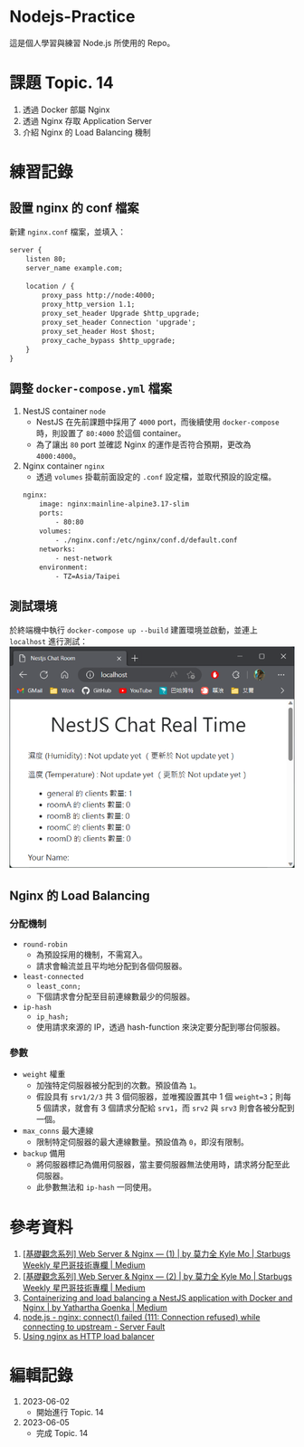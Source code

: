 # Nodejs-Practice
這是個人學習與練習 Node.js 所使用的 Repo。

# 課題 Topic. 14
1. 透過 Docker 部屬 Nginx
2. 透過 Nginx 存取 Application Server
3. 介紹 Nginx 的 Load Balancing 機制

# 練習記錄
## 設置 nginx 的 conf 檔案
新建 `nginx.conf` 檔案，並填入：
```
server {
    listen 80;
    server_name example.com;

    location / {
        proxy_pass http://node:4000;
        proxy_http_version 1.1;
        proxy_set_header Upgrade $http_upgrade;
        proxy_set_header Connection 'upgrade';
        proxy_set_header Host $host;
        proxy_cache_bypass $http_upgrade;
    }
}
```

## 調整 `docker-compose.yml` 檔案
1. NestJS container `node`
    - NestJS 在先前課題中採用了 `4000` port，而後續使用 `docker-compose` 時，則設置了 `80:4000` 於這個 container。
    - 為了讓出 `80` port 並確認 Nginx 的運作是否符合預期，更改為 `4000:4000`。
2. Nginx container `nginx`
    - 透過 `volumes` 掛載前面設定的 `.conf` 設定檔，並取代預設的設定檔。
    ```
    nginx:
        image: nginx:mainline-alpine3.17-slim
        ports:
            - 80:80
        volumes:
            - ./nginx.conf:/etc/nginx/conf.d/default.conf
        networks:
            - nest-network
        environment:
            - TZ=Asia/Taipei
    ```

## 測試環境
於終端機中執行 `docker-compose up --build` 建置環境並啟動，並連上 `localhost` 進行測試：
![NestJS 的網頁如預期出現](Image/01.png)

## Nginx 的 Load Balancing
### 分配機制
- `round-robin`
    - 為預設採用的機制，不需寫入。
    - 請求會輪流並且平均地分配到各個伺服器。
- `least-connected`
    - `least_conn;`
    - 下個請求會分配至目前連線數最少的伺服器。
- `ip-hash`
    - `ip_hash;`
    - 使用請求來源的 IP，透過 hash-function 來決定要分配到哪台伺服器。

### 參數
- `weight` 權重
    - 加強特定伺服器被分配到的次數。預設值為 `1`。
    - 假設具有 `srv1/2/3` 共 3 個伺服器，並唯獨設置其中 1 個 `weight=3`；則每 5 個請求，就會有 3 個請求分配給 `srv1`，而 `srv2` 與 `srv3` 則會各被分配到一個。
- `max_conns` 最大連線
    - 限制特定伺服器的最大連線數量。預設值為 `0`，即沒有限制。
- `backup` 備用
    - 將伺服器標記為備用伺服器，當主要伺服器無法使用時，請求將分配至此伺服器。
    - 此參數無法和 `ip-hash` 一同使用。

# 參考資料
1. [[基礎觀念系列] Web Server & Nginx — (1) | by 莫力全 Kyle Mo | Starbugs Weekly 星巴哥技術專欄 | Medium](https://medium.com/starbugs/web-server-nginx-1-cf5188459108)
2. [[基礎觀念系列] Web Server & Nginx — (2) | by 莫力全 Kyle Mo | Starbugs Weekly 星巴哥技術專欄 | Medium](https://medium.com/starbugs/web-server-nginx-2-bc41c6268646)
3. [Containerizing and load balancing a NestJS application with Docker and Nginx | by Yathartha Goenka | Medium](https://medium.com/@yatharthagoenka/containerizing-and-load-balancing-a-nestjs-application-with-docker-and-nginx-984aa5563caa)
4. [node.js - nginx: connect() failed (111: Connection refused) while connecting to upstream - Server Fault](https://serverfault.com/questions/529394/nginx-connect-failed-111-connection-refused-while-connecting-to-upstream)
5. [Using nginx as HTTP load balancer](http://nginx.org/en/docs/http/load_balancing.html)


# 編輯記錄
1. 2023-06-02
    - 開始進行 Topic. 14
2. 2023-06-05
    - 完成 Topic. 14